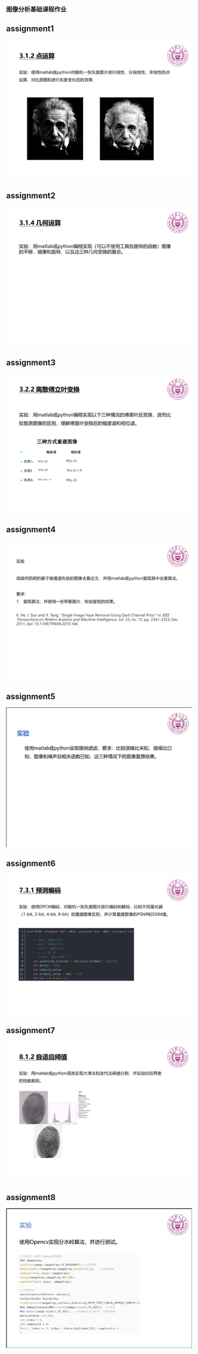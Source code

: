 ### 图像分析基础课程作业
## assignment1
![](./assignmentPicture/1.png)
## assignment2
![](./assignmentPicture/2.png)
## assignment3
![](./assignmentPicture/3.png)
## assignment4
![](./assignmentPicture/4.png)
## assignment5
![](./assignmentPicture/5.png)
## assignment6
![](./assignmentPicture/6.png)
## assignment7
![](./assignmentPicture/7.png)
## assignment8
![](./assignmentPicture/8.png)